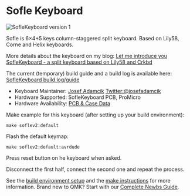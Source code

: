 # Sofle Keyboard

![SofleKeyboard version 1](https://raw.githubusercontent.com/josefadamcik/SofleKeyboard/master/Images/IMG_20200126_114622.jpg)

Sofle is 6×4+5 keys column-staggered split keyboard. Based on Lily58, Corne and Helix keyboards.

More details about the keyboard on my blog: [Let me introduce you SofleKeyboard - a split keyboard based on Lily58 and Crkbd](https://josef-adamcik.cz/electronics/let-me-introduce-you-sofle-keyboard-split-keyboard-based-on-lily58.html)

The current (temporary) build guide and a build log is available here: [SofleKeyboard build log/guide](https://josef-adamcik.cz/electronics/soflekeyboard-build-log-and-build-guide.html)

* Keyboard Maintainer: [Josef Adamcik](https://josef-adamcik.cz) [Twitter:@josefadamcik](https://twitter.com/josefadamcik)  
* Hardware Supported: SofleKeyboard PCB, ProMicro  
* Hardware Availability: [PCB & Case Data](https://github.com/josefadamcik/SofleKeyboard)

Make example for this keyboard (after setting up your build environment):

    make soflev2:default

Flash the default keymap: 

    make soflev2:default:avrdude

Press reset button on he keyboard when asked.

Disconnect the first half, connect the second one and repeat the process.

See the [build environment setup](https://docs.qmk.fm/#/getting_started_build_tools) and the [make instructions](https://docs.qmk.fm/#/getting_started_make_guide) for more information. Brand new to QMK? Start with our [Complete Newbs Guide](https://docs.qmk.fm/#/newbs).
